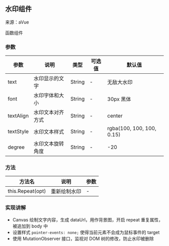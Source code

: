 
## 水印组件

来源：aVue

函数组件

### 参数

| 参数      | 说明             | 类型   | 可选值 | 默认值                    |
| --------- | ---------------- | ------ | ------ | ------------------------- |
| text      | 水印显示的文字   | String | -      | 无敌大水印                |
| font      | 水印字体和大小   | String | -      | 30px 黑体                 |
| textAlign | 水印文本对齐方式 | String | -      | center                    |
| textStyle | 水印文本样式     | String | -      | rgba(100, 100, 100, 0.15) |
| degree    | 水印文本旋转角度 | String | -      | -20                       |

### 方法

| 方法名 | 说明         | 参数 |
| ------ | ------------ | ---- |
| this.Repeat(opt) | 重新绘制水印 | -    |


### 实现讲解

- Canvas 绘制文字内容，生成 dataUrl，用作背景图，开启 repeat 重复属性，被追加到 body 中
- 设置样式 `pointer-events: none;` 使得当前元素不会成为鼠标事件的 target
- 使用 MutationObserver 接口，监视对 DOM 树的修改，防止水印被删除